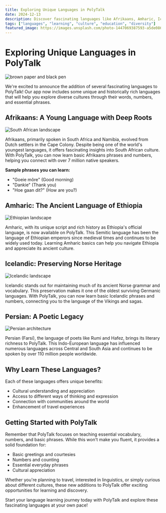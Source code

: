 ```yaml
---
title: Exploring Unique Languages in PolyTalk
date: 2024-12-13
description: Discover fascinating languages like Afrikaans, Amharic, Icelandic, and Persian now available in PolyTalk for basic language learning.
tags: ["languages", "learning", "culture", "education", "diversity"]
featured_image: https://images.unsplash.com/photo-1447069387593-a5de0862481e
---
```


# Exploring Unique Languages in PolyTalk

![brown paper and black pen](https://images.unsplash.com/photo-1447069387593-a5de0862481e?auto=format&fit=crop&w=1024)

We're excited to announce the addition of several fascinating languages to PolyTalk! Our app now includes some unique and historically rich languages that will help you explore diverse cultures through their words, numbers, and essential phrases.

## Afrikaans: A Young Language with Deep Roots

![South African landscape](https://images.unsplash.com/photo-1580060839134-75a5edca2e99?auto=format&fit=crop&w=1024)

Afrikaans, primarily spoken in South Africa and Namibia, evolved from Dutch settlers in the Cape Colony. Despite being one of the world's youngest languages, it offers fascinating insights into South African culture. With PolyTalk, you can now learn basic Afrikaans phrases and numbers, helping you connect with over 7 million native speakers.

**Sample phrases you can learn:**
- "Goeie môre" (Good morning)
- "Dankie" (Thank you)
- "Hoe gaan dit?" (How are you?)

## Amharic: The Ancient Language of Ethiopia

![Ethiopian landscape](https://images.unsplash.com/photo-1572888195250-3037a59d3578?auto=format&fit=crop&w=1024)

Amharic, with its unique script and rich history as Ethiopia's official language, is now available on PolyTalk. This Semitic language has been the language of Ethiopian emperors since medieval times and continues to be widely used today. Learning Amharic basics can help you navigate Ethiopia and appreciate its ancient culture.

## Icelandic: Preserving Norse Heritage

![Icelandic landscape](https://images.unsplash.com/photo-1504829857797-ddff29c27927?auto=format&fit=crop&w=1024)

Icelandic stands out for maintaining much of its ancient Norse grammar and vocabulary. This preservation makes it one of the oldest surviving Germanic languages. With PolyTalk, you can now learn basic Icelandic phrases and numbers, connecting you to the language of the Vikings and sagas.

## Persian: A Poetic Legacy

![Persian architecture](https://images.unsplash.com/photo-1554058922-d51b58b707f5?auto=format&fit=crop&w=1024)

Persian (Farsi), the language of poets like Rumi and Hafez, brings its literary richness to PolyTalk. This Indo-European language has influenced numerous languages across Central and South Asia and continues to be spoken by over 110 million people worldwide.

## Why Learn These Languages?

Each of these languages offers unique benefits:
- Cultural understanding and appreciation
- Access to different ways of thinking and expression
- Connection with communities around the world
- Enhancement of travel experiences

## Getting Started with PolyTalk

Remember that PolyTalk focuses on teaching essential vocabulary, numbers, and basic phrases. While this won't make you fluent, it provides a solid foundation for:
- Basic greetings and courtesies
- Numbers and counting
- Essential everyday phrases
- Cultural appreciation

Whether you're planning to travel, interested in linguistics, or simply curious about different cultures, these new additions to PolyTalk offer exciting opportunities for learning and discovery.

Start your language learning journey today with PolyTalk and explore these fascinating languages at your own pace!
